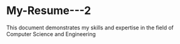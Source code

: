 # My-Resume---2
This document demonstrates my skills and expertise in the field of Computer Science and Engineering

